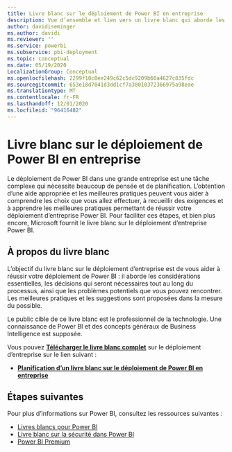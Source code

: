 ```yaml
---
title: Livre blanc sur le déploiement de Power BI en entreprise
description: Vue d’ensemble et lien vers un livre blanc qui aborde les pratiques recommandées pour les déploiements de Power BI dans l’entreprise
author: davidiseminger
ms.author: davidi
ms.reviewer: ''
ms.service: powerbi
ms.subservice: pbi-deployment
ms.topic: conceptual
ms.date: 05/19/2020
LocalizationGroup: Conceptual
ms.openlocfilehash: 2299f10c8ee249c62c5dc9209b60a4627c835fdc
ms.sourcegitcommit: 653e18d7041d3dd1cf7a38010372366975a98eae
ms.translationtype: MT
ms.contentlocale: fr-FR
ms.lasthandoff: 12/01/2020
ms.locfileid: "96416482"
---
```

# <a name="power-bi-enterprise-deployment-whitepaper"></a>Livre blanc sur le déploiement de Power BI en entreprise

Le déploiement de Power BI dans une grande entreprise est une tâche complexe qui nécessite beaucoup de pensée et de planification. L’obtention d’une aide appropriée et les meilleures pratiques peuvent vous aider à comprendre les choix que vous allez effectuer, à recueillir des exigences et à apprendre les meilleures pratiques permettant de réussir votre déploiement d’entreprise Power BI. Pour faciliter ces étapes, et bien plus encore, Microsoft fournit le livre blanc sur le déploiement d’entreprise Power BI.

## <a name="about-the-whitepaper"></a>À propos du livre blanc
L’objectif du livre blanc sur le déploiement d’entreprise est de vous aider à réussir votre déploiement de Power BI : il aborde les considérations essentielles, les décisions qui seront nécessaires tout au long du processus, ainsi que les problèmes potentiels que vous pouvez rencontrer. Les meilleures pratiques et les suggestions sont proposées dans la mesure du possible.

Le public cible de ce livre blanc est le professionnel de la technologie. Une connaissance de Power BI et des concepts généraux de Business Intelligence est supposée.

Vous pouvez [**Télécharger le livre blanc complet**](https://aka.ms/PBIEnterpriseDeploymentWP) sur le déploiement d’entreprise sur le lien suivant : 

* [**Planification d’un livre blanc sur le déploiement de Power BI en entreprise**](https://aka.ms/PBIEnterpriseDeploymentWP)

## <a name="next-steps"></a>Étapes suivantes

Pour plus d’informations sur Power BI, consultez les ressources suivantes :

- [Livres blancs pour Power BI](whitepapers.md)
- [Livre blanc sur la sécurité dans Power BI](whitepaper-powerbi-security.md)
- [Power BI Premium](https://aka.ms/pbipremiumwhitepaper)

